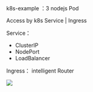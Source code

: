 
k8s-example ：3 nodejs Pod  

Access by k8s Service | Ingress  

Service：
- ClusterIP
- NodePort
- LoadBalancer

Ingress： 
intelligent Router


![](https://imgkr.cn-bj.ufileos.com/98f287ed-781c-44bc-89ab-2fbbd44417a2.png)
